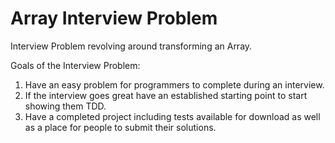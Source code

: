 # Array Interview Problem
Interview Problem revolving around transforming an Array.

Goals of the Interview Problem:
 1. Have an easy problem for programmers to complete during an interview.
 2. If the interview goes great have an established starting point to start showing them TDD.
 3. Have a completed project including tests available for download as well as a place for people to submit their solutions. 
